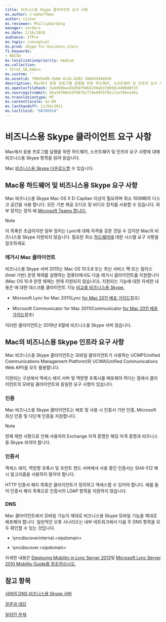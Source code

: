 ```yaml
---
title: 비즈니스용 Skype 클라이언트 요구 사항
ms.author: v-mahoffman
author: cichur
ms.reviewer: PhillipGarding
manager: serdars
ms.date: 2/16/2018
audience: ITPro
ms.topic: conceptual
ms.prod: skype-for-business-itpro
f1.keywords:
- NOCSH
ms.localizationpriority: medium
ms.collection:
- Strat_SB_Admin
ms.custom: ''
ms.assetid: 790d3e89-2b68-411b-b282-38de5d34dd10
description: Mac에서 응용 프로그램 실행을 위한 하드웨어, 소프트웨어 및 인프라 요구 사항에 대해 비즈니스용 Skype 항목을 읽어 읽습니다.
ms.openlocfilehash: 3a4d80bea5bd56f94b5239a537d059c4409d8f33
ms.sourcegitcommit: 65a10f80e5dfd67b2778e09f5f92c21ef09ce36a
ms.translationtype: MT
ms.contentlocale: ko-KR
ms.lasthandoff: 11/04/2021
ms.locfileid: "60745914"
---
```

# <a name="skype-for-business-on-mac-client-requirements"></a>비즈니스용 Skype 클라이언트 요구 사항
 
Mac에서 응용 프로그램 실행을 위한 하드웨어, 소프트웨어 및 인프라 요구 사항에 대해 비즈니스용 Skype 항목을 읽어 읽습니다.
  
Mac [비즈니스용 Skype 다운로드할](https://products.office.com/skype-for-business/download-app?tab=tabs-3#Mac) 수 있습니다.
  
## <a name="hardware-and-software-requirements-for-skype-for-business-on-mac"></a>Mac용 하드웨어 및 비즈니스용 Skype 요구 사항

Mac 비즈니스용 Skype Mac OS X El Capitan 이상이 필요하며 최소 100MB의 디스크 공간을 사용 합니다. 모든 기본 제공 오디오 및 비디오 장치를 사용할 수 있습니다. 외부 장치는 장치 에 [Microsoft Teams 합니다.](https://www.microsoft.com/microsoft-teams/across-devices/devices) 
  
> [!NOTE]
> 이 목록은 초급이지만 일부 장치는 Lync에 대해 자격을 갖춘 것일 수 있지만 Mac의 비즈니스용 Skype 지원되지 않습니다. 필요한 최소 [하드웨어에](https://products.office.com/office-system-requirements) 대한 시스템 요구 사항을 참조하세요.
  
### <a name="legacy-mac-clients"></a>레거시 Mac 클라이언트

비즈니스용 Skype 서버 2015는 Mac OS 10.5.8 또는 최신 서비스 팩 또는 릴리스(Intel 기반) 운영 체제를 실행하는 컴퓨터에서도 다음 레거시 클라이언트를 지원합니다(Mac OS 10.9 운영 체제는 현재 지원되지 않습니다). 지원되는 기능에 대한 자세한 내용은 에 대한 데스크톱 클라이언트 기능 [비교를 비즈니스용 Skype.](desktop-feature-comparison.md)
  
- Microsoft Lync for Mac 2011(Lync [for Mac 2011 배포 가이드](/previous-versions/office/office-for-mac-2011/jj984275(v=office.14))참조)
    
- Microsoft Communicator for Mac 2011(Communicator [for Mac 2011 배포 가이드](/previous-versions/office/office-for-mac-2011/jj984270(v=office.14))참조)
 
이러한 클라이언트는 2019년 8월에 비즈니스용 Skype 서버 않습니다.
   
## <a name="infrastructure-requirements-for-skype-for-business-on-mac"></a>Mac의 비즈니스용 Skype 인프라 요구 사항
<a name="Infrastructure"> </a>

Mac 비즈니스용 Skype 클라이언트는 모바일 클라이언트가 사용하는 UCMP(Unified Communications Management Platform)와 UCWA(Unified Communications Web API)를 모두 활용합니다.
  
지원되는 구성에서 액세스 에지 서버 및 역방향 프록시를 배포해야 하다는 점에서 클라이언트의 모바일 클라이언트와 동일한 요구 사항이 있습니다. 
  
### <a name="authentication"></a>인증

Mac 비즈니스용 Skype 클라이언트는 배포 및 사용 시 인증서 기반 인증, Microsoft 최신 인증 및 다단계 인증을 지원합니다.
  
> [!NOTE]
> 현재 제한 사항으로 인해 사용자의 Exchange 자격 증명은 해당 자격 증명과 비즈니스용 Skype 되어야 합니다. 
  
### <a name="certificates"></a>인증서

액세스 에지, 역방향 프록시 및 프런트 엔드 서버에서 사용 중인 인증서는 SHA-512 해시 알고리즘을 사용하지 말아야 합니다.
  
HTTP 인증서 해지 목록은 클라이언트가 정의하고 액세스할 수 있어야 합니다. 예를 들어 인증서 해지 목록으로 인증서의 LDAP 항목을 지원하지 않습니다.
  
### <a name="dns"></a>DNS

Mac 클라이언트에서 모바일 기능이 제대로 비즈니스용 Skype 모바일 기능을 제대로 배포해야 합니다. 일반적인 오류 시나리오는 내부 네트워크에서 다음 두 DNS 항목을 모두 확인할 수 있는 것입니다.
  
- lyncdiscoverinternal.\<sipdomain\>
    
- lyncdiscover.\<sipdomain\>
    
자세한 내용은 [Deploying Mobility in Lync Server 2013](/previous-versions/office/lync-server-2013/lync-server-2013-deploying-mobility)및 [Microsoft Lync Server 2010 Mobility Guide를 참조하십시오.](https://go.microsoft.com/fwlink//p/?LinkId=798226)
  
## <a name="see-also"></a>참고 항목
<a name="Infrastructure"> </a>

[서버의 DNS 비즈니스용 Skype 서버](../../plan-your-deployment/network-requirements/dns.md)

[질문과 대답](https://go.microsoft.com/fwlink/p/?LinkId=798227)
  
[알려진 문제](https://go.microsoft.com/fwlink/p/?LinkId=798228)